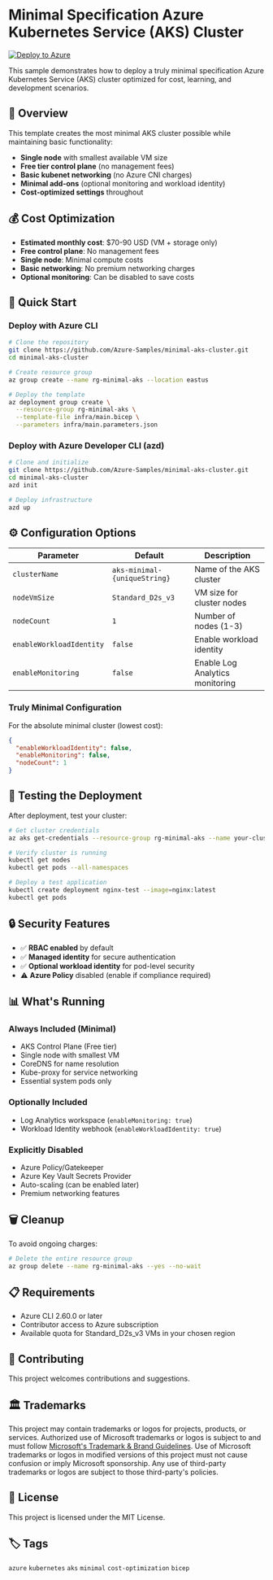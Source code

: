 # Minimal Specification Azure Kubernetes Service (AKS) Cluster

[![Deploy to Azure](https://aka.ms/deploytoazurebutton)](https://portal.azure.com/#create/Microsoft.Template/uri/https%3A%2F%2Fraw.githubusercontent.com%2FAzure-Samples%2FAKS-Minimal-Cluster-Spec%2Fmain%2Farm%2Fazuredeploy.json)

This sample demonstrates how to deploy a truly minimal specification Azure Kubernetes Service (AKS) cluster optimized for cost, learning, and development scenarios.

## 🎯 Overview

This template creates the most minimal AKS cluster possible while maintaining basic functionality:

- **Single node** with smallest available VM size  
- **Free tier control plane** (no management fees)  
- **Basic kubenet networking** (no Azure CNI charges)  
- **Minimal add-ons** (optional monitoring and workload identity)  
- **Cost-optimized settings** throughout  

## 💰 Cost Optimization

- **Estimated monthly cost**: $70-90 USD (VM + storage only)
- **Free control plane**: No management fees
- **Single node**: Minimal compute costs  
- **Basic networking**: No premium networking charges
- **Optional monitoring**: Can be disabled to save costs

## 🚀 Quick Start

### Deploy with Azure CLI

```bash
# Clone the repository
git clone https://github.com/Azure-Samples/minimal-aks-cluster.git
cd minimal-aks-cluster

# Create resource group
az group create --name rg-minimal-aks --location eastus

# Deploy the template
az deployment group create \
  --resource-group rg-minimal-aks \
  --template-file infra/main.bicep \
  --parameters infra/main.parameters.json
```

### Deploy with Azure Developer CLI (azd)

```bash
# Clone and initialize
git clone https://github.com/Azure-Samples/minimal-aks-cluster.git
cd minimal-aks-cluster
azd init

# Deploy infrastructure
azd up
```

## ⚙️ Configuration Options

| Parameter | Default | Description |
|-----------|---------|-------------|
| `clusterName` | `aks-minimal-{uniqueString}` | Name of the AKS cluster |
| `nodeVmSize` | `Standard_D2s_v3` | VM size for cluster nodes |
| `nodeCount` | `1` | Number of nodes (1-3) |
| `enableWorkloadIdentity` | `false` | Enable workload identity |
| `enableMonitoring` | `false` | Enable Log Analytics monitoring |

### Truly Minimal Configuration

For the absolute minimal cluster (lowest cost):

```json
{
  "enableWorkloadIdentity": false,
  "enableMonitoring": false,
  "nodeCount": 1
}
```

## 🧪 Testing the Deployment

After deployment, test your cluster:

```bash
# Get cluster credentials
az aks get-credentials --resource-group rg-minimal-aks --name your-cluster-name

# Verify cluster is running
kubectl get nodes
kubectl get pods --all-namespaces

# Deploy a test application
kubectl create deployment nginx-test --image=nginx:latest
kubectl get pods
```

## 🔒 Security Features

- ✅ **RBAC enabled** by default
- ✅ **Managed identity** for secure authentication  
- ✅ **Optional workload identity** for pod-level security
- ⚠️ **Azure Policy** disabled (enable if compliance required)

## 📊 What's Running

### Always Included (Minimal)

- AKS Control Plane (Free tier)
- Single node with smallest VM
- CoreDNS for name resolution
- Kube-proxy for service networking
- Essential system pods only

### Optionally Included

- Log Analytics workspace (`enableMonitoring: true`)
- Workload Identity webhook (`enableWorkloadIdentity: true`)

### Explicitly Disabled

- Azure Policy/Gatekeeper
- Azure Key Vault Secrets Provider  
- Auto-scaling (can be enabled later)
- Premium networking features

## 🗑️ Cleanup

To avoid ongoing charges:

```bash
# Delete the entire resource group
az group delete --name rg-minimal-aks --yes --no-wait
```

## 📋 Requirements

- Azure CLI 2.60.0 or later
- Contributor access to Azure subscription
- Available quota for Standard_D2s_v3 VMs in your chosen region

## 🤝 Contributing

This project welcomes contributions and suggestions.

## 🏛️ Trademarks

This project may contain trademarks or logos for projects, products, or services. Authorized use of Microsoft trademarks or logos is subject to and must follow [Microsoft's Trademark & Brand Guidelines](https://www.microsoft.com/legal/intellectualproperty/trademarks/usage/general). Use of Microsoft trademarks or logos in modified versions of this project must not cause confusion or imply Microsoft sponsorship. Any use of third-party trademarks or logos are subject to those third-party's policies.

## 📜 License

This project is licensed under the MIT License.

## 🏷️ Tags

`azure` `kubernetes` `aks` `minimal` `cost-optimization` `bicep`
